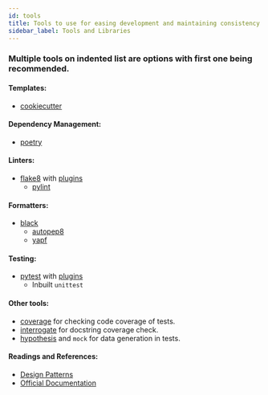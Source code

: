 ```yaml
---
id: tools
title: Tools to use for easing development and maintaining consistency.
sidebar_label: Tools and Libraries
---
```


### Multiple tools on indented list are options with first one being recommended.

#### Templates:
* [cookiecutter](https://cookiecutter.readthedocs.io/en/1.7.2/)

#### Dependency Management:
* [poetry](https://python-poetry.org/)

#### Linters:
* [flake8](https://flake8.pycqa.org/en/latest/) with [plugins](https://github.com/DmytroLitvinov/awesome-flake8-extensions)
    * [pylint](https://www.pylint.org)

#### Formatters:
* [black](https://black.readthedocs.io/en/stable/)
    * [autopep8](https://pypi.org/project/autopep8/)
    * [yapf](https://pypi.org/project/yapf/) 

#### Testing:
* [pytest](https://pytest.org) with [plugins](https://docs.pytest.org/en/2.7.3/plugins_index/index.html)
    * Inbuilt `unittest`

#### Other tools:
* [coverage](https://coverage.readthedocs.io/en/coverage-5.1/) for checking code coverage of tests.
* [interrogate](https://interrogate.readthedocs.io/en/latest/) for docstring coverage check.
* [hypothesis](https://hypothesis.readthedocs.io/en/latest/) and `mock` for data generation in tests.

#### Readings and References:
* [Design Patterns](https://python-patterns.guide/)
* [Official Documentation](https://docs.python.org/3/)
